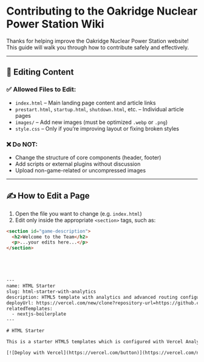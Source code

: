 # Contributing to the Oakridge Nuclear Power Station Wiki

Thanks for helping improve the Oakridge Nuclear Power Station website! This guide will walk you through how to contribute safely and effectively.

---

## 🔧 Editing Content

### ✅ Allowed Files to Edit:
- `index.html` – Main landing page content and article links
- `prestart.html`, `startup.html`, `shutdown.html`, etc. – Individual article pages
- `images/` – Add new images (must be optimized `.webp` or `.png`)
- `style.css` – Only if you’re improving layout or fixing broken styles

### ❌ Do NOT:
- Change the structure of core components (header, footer)
- Add scripts or external plugins without discussion
- Upload non-game-related or uncompressed images

---

## ✍️ How to Edit a Page

1. Open the file you want to change (e.g. `index.html`)
2. Edit only inside the appropriate `<section>` tags, such as:

```html
<section id="game-description">
  <h2>Welcome to the Team</h2>
  <p>...your edits here...</p>
</section>





---
name: HTML Starter
slug: html-starter-with-analytics
description: HTML5 template with analytics and advanced routing configuration.
deployUrl: https://vercel.com/new/clone?repository-url=https://github.com/vercel/examples/tree/main/solutions/html&project-name=html
relatedTemplates:
  - nextjs-boilerplate
---

# HTML Starter

This is a starter HTML5 templates which is configured with Vercel Analytics (through a `script` tag), advanced routing with [Vercel Edge Middleware](https://vercel.com/docs/concepts/functions/edge-middleware), as well as some basic styles

[![Deploy with Vercel](https://vercel.com/button)](https://vercel.com/new/clone?repository-url=https://github.com/vercel/examples/tree/main/solutions/html&project-name=html)
